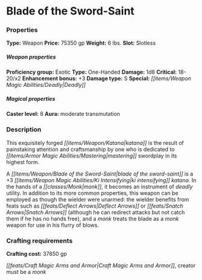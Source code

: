 ﻿---
Title: "Blade of the Sword-Saint"
Type: "Weapon"
Price: "75350 gp"
Weight: "6 lbs."
Slot: "Slotless"
Proficiency group: "Exotic"
Weapon properties Type: "One-Handed"
Damage: "1d8"
Critical: "18-20/x2"
Enhancement bonus: "+3"
Damage type: "S"
Special: "Deadly"
Caster level: "8"
Aura: "moderate transmutation"
Description: |
  "This exquisitely forged katana is the result of painstaking attention and craftsmanship by one who is dedicated to mastering swordplay in its highest form.
  A blade of the sword-saint is a _+3 ki intensifying katana_. In the hands of a monk, it becomes an instrument of deadly utility. In addition to its more common properties, this weapon can be employed as though the wielder were unarmed: the wielder benefits from feats such as Deflect Arrows or Snatch Arrows (although he can redirect attacks but not catch them if he has no hands free), and a monk treats the blade as a monk weapon for use in his flurry of blows."
Crafting cost: "37850 gp"
Sources: "['Ultimate Equipment']"
---

# Blade of the Sword-Saint

### Properties

**Type:** Weapon **Price:** 75350 gp **Weight:** 6 lbs. **Slot:** Slotless

##### Weapon properties

**Proficiency group:** Exotic **Type:** One-Handed **Damage:** 1d8 **Critical:** 18-20/x2 **Enhancement bonus:** +3 **Damage type:** S **Special:** _[[items/Weapon Magic Abilities/Deadly|Deadly]]_

##### Magical properties

**Caster level:** 8 **Aura:** moderate transmutation

### Description

This exquisitely forged _[[items/Weapon/Katana|katana]]_ is the result of painstaking attention and craftsmanship by one who is dedicated to _[[items/Armor Magic Abilities/Mastering|mastering]]_ swordplay in its highest form.

A _[[items/Weapon/Blade of the Sword-Saint|blade of the sword-saint]]_ is a +3 _[[items/Weapon Magic Abilities/Ki Intensifying|ki intensifying]]_ _katana_. In the hands of a _[[classes/Monk|monk]]_, it becomes an instrument of _deadly_ utility. In addition to its more common properties, this weapon can be employed as though the wielder were unarmed: the wielder benefits from feats such as _[[feats/Deflect Arrows|Deflect Arrows]]_ or _[[feats/Snatch Arrows|Snatch Arrows]]_ (although he can redirect attacks but not catch them if he has no hands free), and a _monk_ treats the blade as a _monk_ weapon for use in his flurry of blows.

### Crafting requirements

**Crafting cost:** 37850 gp

_[[feats/Craft Magic Arms and Armor|Craft Magic Arms and Armor]]_, creator must be a _monk_

